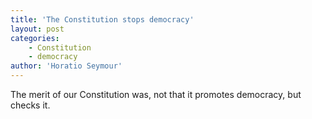 ```yaml
---
title: 'The Constitution stops democracy'
layout: post
categories:
    - Constitution
    - democracy
author: 'Horatio Seymour'
---
```


The merit of our Constitution was, not that it promotes democracy, but checks it.